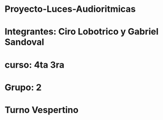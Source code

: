 # Proyecto-Luces-Audioritmicas

# Integrantes: Ciro Lobotrico y Gabriel Sandoval   

# curso: 4ta 3ra

# Grupo: 2                                        

# Turno Vespertino
